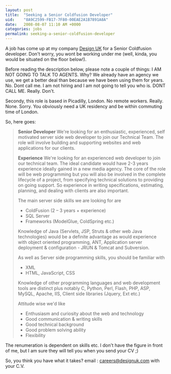 ```yaml
---
layout: post
title:  "Seeking a Senior Coldfusion Developer"
uid:	"8A9C2599-FB17-7F80-00EAE2A1B7891A8A"
date:   2008-08-07 11:10 AM +0000
categories: jobs
permalink: seeking-a-senior-coldfusion-developer
---
```

A job has come up at my company <a href="http://www.designuk.com/" title="Design UK - Web design agency London">Design UK</a> for a Senior Coldfusion developer. Don't worry, you wont be working under me (well, kinda, you would be situated on the floor below!). 

Before reading the description below, please note a couple of things: I AM NOT GOING TO TALK TO AGENTS. Why? We already have an agency we use, we get a better deal than because we have been using them for years. No. Dont call me. I am not hiring and I am not going to tell you who is. DONT CALL ME. Really. Don't. 

Secondy, this role is based in Picadilly, London. No remote workers. Really. None. Sorry. You obviously need a UK residency and be within commuting time of London.


So, here goes: 
<blockquote>
<strong>Senior Developer</strong>
We're looking for an enthusiastic, experienced, self motivated server side web developer to join our Technical Team. The role will involve building and supporting websites and web applications for our clients.

<strong>Experience</strong>
We're looking for an experienced web developer to join our technical team. The ideal candidate would have 2-3 years experience ideally gained in a new media agency. The core of the role will be web programming but you will also be involved in the complete lifecycle of a project, from specifying technical solutions to providing on going support. So experience in writing specifications, estimating, planning, and dealing with clients are also important.

The main server side skills we are looking for are 
<ul>
	<li>ColdFusion (2 – 3 years + experience)</li>
	<li>SQL Server</li>
	<li>Frameworks (ModelGlue, ColdSpring etc.)</li>
</ul>

Knowledge of Java (Servlets, JSP, Struts & other web Java technologies) would be a definite advantage as would experience with object oriented programming, ANT, Application server deployment & configuration - JRUN & Tomcat and Subversion.

As well as Server side programming skills, you should be familiar with 
<ul>
	<li>XML</li>
	<li>HTML, JavaScript, CSS</li>
</ul>

Knowledge of other programming languages and web development tools are distinct plus notably C, Python, Perl, Flash, PHP, ASP, MySQL, Apache, IIS, Client side libraries (Jquery, Ext etc.)
 
Attitude wise we'd like
<ul>
	<li>Enthusiasm and curiosity about the web and technology</li>
	<li>Good communication & writing skills</li>
	<li>Good technical background </li>
	<li>Good problem solving ability</li>
	<li>Flexibility</li>
</ul>
</blockquote>

The renumeration is dependent on skills etc. I don't have the figure in front of me, but I am sure they will tell you when you send your CV ;)

So, you think you have what it takes? email : <a href="mailto:careers@designuk.com?subject=Senior Developer Role from Mark Drew's Blog">careers@designuk.com</a> with your C.V.